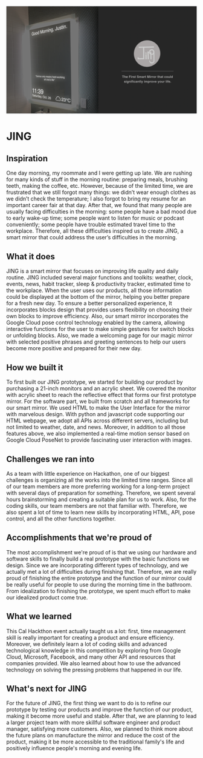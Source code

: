 ![](docs/cover.png)

# JING

## Inspiration

One day morning, my roommate and I were getting up late. We are rushing for many kinds of stuff in the morning routine: preparing meals, brushing teeth, making the coffee, etc. However, because of the limited time, we are frustrated that we still forgot many things: we didn’t wear enough clothes as we didn’t check the temperature; I also forgot to bring my resume for an important career fair at that day. After that, we found that many people are usually facing difficulties in the morning: some people have a bad mood due to early wake-up time; some people want to listen for music or podcast conveniently; some people have trouble estimated travel time to the workplace. Therefore, all these difficulties inspired us to create JING, a smart mirror that could address the user’s difficulties in the morning.



## What it does

JING is a smart mirror that focuses on improving life quality and daily routine. JING included several major functions and toolkits: weather, clock, events, news, habit tracker, sleep & productivity tracker, estimated time to the workplace. When the user uses our products, all those information could be displayed at the bottom of the mirror, helping you better prepare for a fresh new day. To ensure a better personalized experience, It incorporates blocks design that provides users flexibility on choosing their own blocks to improve efficiency. Also, our smart mirror incorporates the Google Cloud pose control technology enabled by the camera, allowing interactive functions for the user to make simple gestures for switch blocks or unfolding blocks. Also, we made a welcoming page for our magic mirror with selected positive phrases and greeting sentences to help our users become more positive and prepared for their new day. 
 


## How we built it

To first built our JING prototype, we started for building our product by purchasing a 21-inch monitors and an acrylic sheet. We covered the monitor with acrylic sheet to reach the reflective effect that forms our first prototype mirror. For the software part, we built from scratch and all frameworks for our smart mirror. We used HTML to make the User Interface for the mirror with marvelous design. With python and javascript code supporting our HTML webpage, we adopt all APIs across different servers, including but not limited to weather, date, and news. Moreover, in addition to all those features above, we also implemented a real-time motion sensor based on Google Cloud PoseNet to provide fascinating user interaction with images. 



## Challenges we ran into

As a team with little experience on Hackathon, one of our biggest challenges is organizing all the works into the limited time ranges. Since all of our team members are more preferring working for a long-term project with several days of preparation for something. Therefore, we spent several hours brainstorming and creating a suitable plan for us to work. Also, for the coding skills, our team members are not that familiar with. Therefore, we also spent a lot of time to learn new skills by incorporating HTML, API, pose control, and all the other functions together.


## Accomplishments that we're proud of

The most accomplishment we're proud of is that we using our hardware and software skills to finally build a real prototype with the basic functions we design. Since we are incorporating different types of technology, and we actually met a lot of difficulties during finishing that. Therefore, we are really proud of finishing the entire prototype and the function of our mirror could be really useful for people to use during the morning time in the bathroom. From idealization to finishing the prototype, we spent much effort to make our idealized product come true.



## What we learned

This Cal Hackthon event actually taught us a lot: first, time management skill is really important for creating a product and ensure efficiency. Moreover, we definitely learn a lot of coding skills and advanced technological knowledge in this competition by exploring from Google Cloud, Microsoft, Facebook, and many other API and resources that companies provided. We also learned about how to use the advanced technology on solving the pressing problems that happened in our life.



## What's next for JING

For the future of JING, the first thing we want to do is to refine our prototype by testing our products and improve the function of our product, making it become more useful and stable. After that, we are planning to lead a larger project team with more skillful software engineer and product manager, satisfying more customers. Also, we planned to think more about the future plans on manufacture the mirror and reduce the cost of the product, making it be more accessible to the traditional family's life and positively influence people's morning and evening life.

 